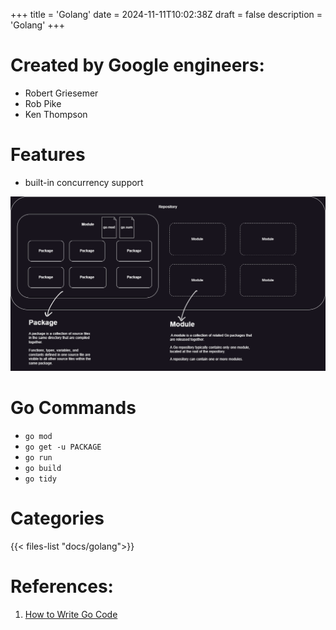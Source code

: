 +++
title = 'Golang'
date = 2024-11-11T10:02:38Z
draft = false
description = 'Golang'
+++

# Created by Google engineers:
- Robert Griesemer
- Rob Pike
- Ken Thompson

# Features
- built-in concurrency support

![GoLangCodeOrganization](designs/golang_code_organization.png)

# Go Commands

- `go mod`
- `go get -u PACKAGE`
- `go run`
- `go build`
- `go tidy`

# Categories

{{< files-list "docs/golang">}}

# References:

1. [How to Write Go Code](https://go.dev/doc/code)

